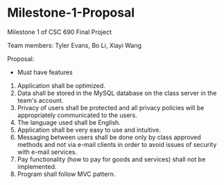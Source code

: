 # Milestone-1-Proposal
Milestone 1 of CSC 690 Final Project

Team members:
Tyler Evans, 
Bo Li, 
Xiayi Wang

Proposal: 

- Must have features

1. Application shall be optimized.
2. Data shall be stored in the MySQL database on the class server in the team's account.
3. Privacy of users shall be protected and all privacy policies will be appropriately
communicated to the users.
4. The language used shall be English.
5. Application shall be very easy to use and intuitive.
6. Messaging between users shall be done only by class approved methods and not via
e-mail clients in order to avoid issues of security with e-mail services.
7. Pay functionality (how to pay for goods and services) shall not be implemented.
8. Program shall follow MVC pattern.
